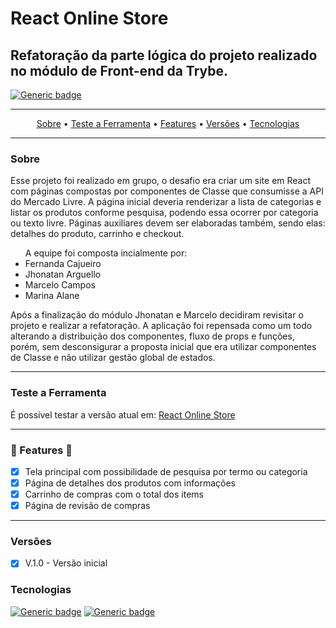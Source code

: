 # React Online Store

## Refatoração da parte lógica do projeto realizado no módulo de Front-end da Trybe.

[![Generic badge](https://img.shields.io/badge/STATUS-FINISHED-<COLOR>.svg)](https://shields.io/)

***

<p align="center">
 <a href="#Sobre">Sobre</a> •
 <a href="#Teste a Ferramenta">Teste a Ferramenta</a> •
 <a href="#🚧 Features 🚧">Features</a> •
 <a href="#Versões">Versões</a> •
 <a href="#Tecnologias">Tecnologias</a>
</p>

***

### Sobre

<p>Esse projeto foi realizado em grupo, o desafio era criar um site em React com páginas compostas por componentes de Classe que consumisse a API do Mercado Livre. A página inicial deveria renderizar a lista de categorias e listar os produtos conforme pesquisa, podendo essa ocorrer por categoria ou texto livre. Páginas auxiliares devem ser elaboradas também, sendo elas: detalhes do produto, carrinho e checkout.</p>

<ul>A equipe foi composta incialmente por:
  <li>Fernanda Cajueiro</li>
  <li>Jhonatan Arguello</li>
  <li>Marcelo Campos</li>
  <li>Marina Alane</li>
</ul>


<p>Após a finalização do módulo Jhonatan e Marcelo decidiram revisitar o projeto e realizar a refatoração. A aplicação foi repensada como um todo alterando a distribuição dos componentes, fluxo de props e funções, porém, sem desconsigurar a proposta inicial que era utilizar componentes de Classe e não utilizar gestão global de estados.</p>


***

### Teste a Ferramenta

<p>É possível testar a versão atual em: <a href="https://jiarguello.github.io/react-online-store/" target="_blank">React Online Store</a></p> 

***

### 🚧 Features 🚧

- [X] Tela principal com possibilidade de pesquisa por termo ou categoria
- [X] Página de detalhes dos produtos com informações
- [X] Carrinho de compras com o total dos items
- [X] Página de revisão de compras

***

### Versões

- [X] V.1.0 - Versão inicial 


### Tecnologias

[![Generic badge](https://img.shields.io/badge/MADE%20WITH-REACT%20JS-blue?style=for-the-badge&logo=appveyor)](https://shields.io/)
[![Generic badge](https://img.shields.io/badge/MADE%20WITH-Styled%20Components-red?style=for-the-badge&logo=appveyor)](https://shields.io/)
